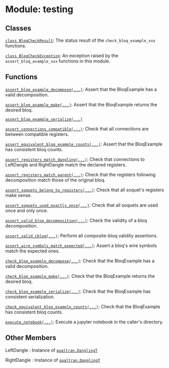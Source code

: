 # Module: testing






## Classes

[`class BloqCheckResult`](../qualtran/testing/BloqCheckResult.md): The status result of the `check_bloq_example_xxx` functions.

[`class BloqCheckException`](../qualtran/testing/BloqCheckException.md): An exception raised by the `assert_bloq_example_xxx` functions in this module.

## Functions

[`assert_bloq_example_decompose(...)`](../qualtran/testing/assert_bloq_example_decompose.md): Assert that the BloqExample has a valid decomposition.

[`assert_bloq_example_make(...)`](../qualtran/testing/assert_bloq_example_make.md): Assert that the BloqExample returns the desired bloq.

[`assert_bloq_example_serialize(...)`](../qualtran/testing/assert_bloq_example_serialize.md)

[`assert_connections_compatible(...)`](../qualtran/testing/assert_connections_compatible.md): Check that all connections are between compatible registers.

[`assert_equivalent_bloq_example_counts(...)`](../qualtran/testing/assert_equivalent_bloq_example_counts.md): Assert that the BloqExample has consistent bloq counts.

[`assert_registers_match_dangling(...)`](../qualtran/testing/assert_registers_match_dangling.md): Check that connections to LeftDangle and RightDangle match the declared registers.

[`assert_registers_match_parent(...)`](../qualtran/testing/assert_registers_match_parent.md): Check that the registers following decomposition match those of the original bloq.

[`assert_soquets_belong_to_registers(...)`](../qualtran/testing/assert_soquets_belong_to_registers.md): Check that all soquet's registers make sense.

[`assert_soquets_used_exactly_once(...)`](../qualtran/testing/assert_soquets_used_exactly_once.md): Check that all soquets are used once and only once.

[`assert_valid_bloq_decomposition(...)`](../qualtran/testing/assert_valid_bloq_decomposition.md): Check the validity of a bloq decomposition.

[`assert_valid_cbloq(...)`](../qualtran/testing/assert_valid_cbloq.md): Perform all composite-bloq validity assertions.

[`assert_wire_symbols_match_expected(...)`](../qualtran/testing/assert_wire_symbols_match_expected.md): Assert a bloq's wire symbols match the expected ones.

[`check_bloq_example_decompose(...)`](../qualtran/testing/check_bloq_example_decompose.md): Check that the BloqExample has a valid decomposition.

[`check_bloq_example_make(...)`](../qualtran/testing/check_bloq_example_make.md): Check that the BloqExample returns the desired bloq.

[`check_bloq_example_serialize(...)`](../qualtran/testing/check_bloq_example_serialize.md): Check that the BloqExample has consistent serialization.

[`check_equivalent_bloq_example_counts(...)`](../qualtran/testing/check_equivalent_bloq_example_counts.md): Check that the BloqExample has consistent bloq counts.

[`execute_notebook(...)`](../qualtran/testing/execute_notebook.md): Execute a jupyter notebook in the caller's directory.



<h2 class="add-link">Other Members</h2>

LeftDangle<a id="LeftDangle"></a>
: Instance of <a href="../qualtran/DanglingT.html"><code>qualtran.DanglingT</code></a>

RightDangle<a id="RightDangle"></a>
: Instance of <a href="../qualtran/DanglingT.html"><code>qualtran.DanglingT</code></a>


